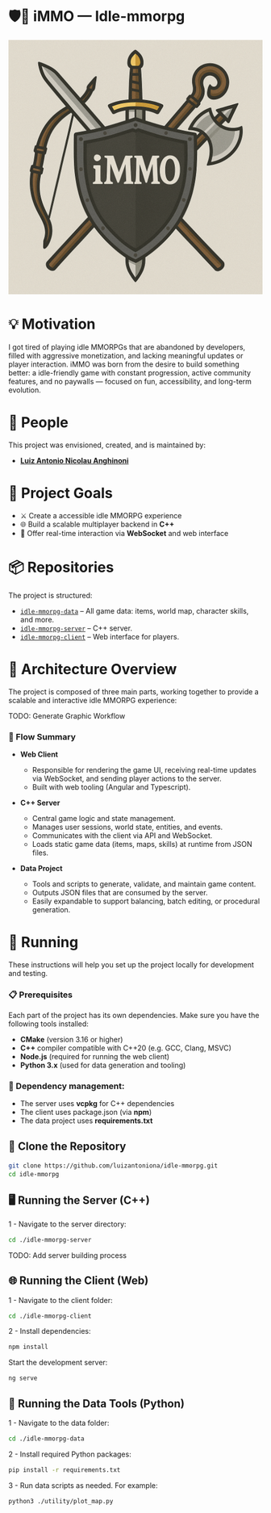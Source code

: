 # 🛡️🧙 iMMO — Idle-mmorpg

<p align="center">
  <img src="icon.512.png" alt="iMMO Logo"/>
</p>

# 💡 Motivation
I got tired of playing idle MMORPGs that are abandoned by developers, filled with aggressive monetization, and lacking meaningful updates or player interaction.
iMMO was born from the desire to build something better: a idle-friendly game with constant progression, active community features, and no paywalls — focused on fun, accessibility, and long-term evolution.

# 👥 People
This project was envisioned, created, and is maintained by:  
- **[Luiz Antonio Nicolau Anghinoni](https://github.com/luizantoniona)**

# 🎯 Project Goals
- ⚔️ Create a accessible idle MMORPG experience  
- 🌐 Build a scalable multiplayer backend in **C++**  
- 💬 Offer real-time interaction via **WebSocket** and web interface  

# 📦 Repositories
The project is structured:
- [`idle-mmorpg-data`](https://github.com/luizantoniona/idle-mmorpg/tree/main/idle-mmorpg-data) – All game data: items, world map, character skills, and more.
- [`idle-mmorpg-server`](https://github.com/luizantoniona/idle-mmorpg/tree/main/idle-mmorpg-server) – C++ server.
- [`idle-mmorpg-client`](https://github.com/luizantoniona/idle-mmorpg/tree/main/idle-mmorpg-client) – Web interface for players.

# 🧱 Architecture Overview
The project is composed of three main parts, working together to provide a scalable and interactive idle MMORPG experience:

TODO: Generate Graphic Workflow

### 🔁 Flow Summary
- **Web Client**
  - Responsible for rendering the game UI, receiving real-time updates via WebSocket, and sending player actions to the server.
  - Built with web tooling (Angular and Typescript).

- **C++ Server**
  - Central game logic and state management.
  - Manages user sessions, world state, entities, and events.
  - Communicates with the client via API and WebSocket.
  - Loads static game data (items, maps, skills) at runtime from JSON files.

- **Data Project**
  - Tools and scripts to generate, validate, and maintain game content.
  - Outputs JSON files that are consumed by the server.
  - Easily expandable to support balancing, batch editing, or procedural generation.

# 🚀 Running
These instructions will help you set up the project locally for development and testing.

### 📋 Prerequisites
Each part of the project has its own dependencies. Make sure you have the following tools installed:
- **CMake** (version 3.16 or higher)
- **C++** compiler compatible with C++20 (e.g. GCC, Clang, MSVC)
- **Node.js** (required for running the web client)
- **Python 3.x** (used for data generation and tooling)

### 🔧 Dependency management:
- The server uses **vcpkg** for C++ dependencies
- The client uses package.json (via **npm**)
- The data project uses **requirements.txt**

## 📁 Clone the Repository
```bash
git clone https://github.com/luizantoniona/idle-mmorpg.git
cd idle-mmorpg
```

## 🖥️ Running the Server (C++)
1 - Navigate to the server directory:
```bash
cd ./idle-mmorpg-server
```

TODO: Add server building process

## 🌐 Running the Client (Web)
1 - Navigate to the client folder:
```bash
cd ./idle-mmorpg-client
```

2 - Install dependencies:
```bash
npm install
```
Start the development server:
```bash
ng serve
```

## 🧾 Running the Data Tools (Python)
1 - Navigate to the data folder:
```bash
cd ./idle-mmorpg-data
```

2 - Install required Python packages:
```bash
pip install -r requirements.txt
```

3 - Run data scripts as needed. For example:
```bash
python3 ./utility/plot_map.py
```
